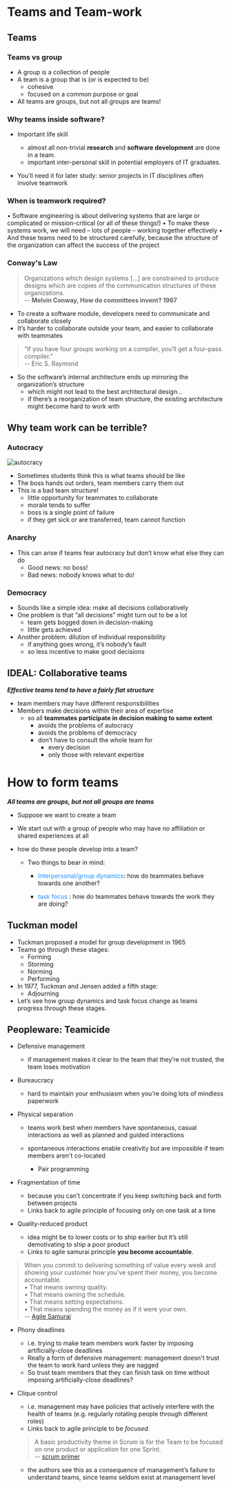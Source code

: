 # Teams and Team-work

## Teams 

### Teams vs group
* A group is a collection of people
* A team is a group that is (or is expected to be)
  * cohesive
  * focused on a common purpose or goal
* All teams are groups, but not all groups are teams!

### Why teams inside software?
* Important life skill
    * almost all non-trivial **research** and **software development** are done in a team.
    * important inter-personal skill in potential employers of IT graduates. 
    
* You’ll need it for later study: senior projects in IT disciplines often
involve teamwork

### When is teamwork required?
• Software engineering is about delivering systems that are large or
complicated or mission-critical (or all of these things!)
• To make these systems work, we will need
– lots of people
– working together effectively
• And these teams need to be structured carefully, because the
structure of the organization can affect the success of the project


### Conway's Law
> Organizations which design systems [...] are constrained to produce designs which are copies of the communication structures of these organizations. <br/>
> -- **Melvin Conway, How do committees invent? 1967**

* To create a software module, developers need to communicate and collaborate
closely
* It’s harder to collaborate outside your team, and easier to collaborate with
teammates

> “If you have four groups working on a compiler, you’ll get a four-pass compiler.” <br/>
> -- Eric S. Raymond

* So the software’s internal architecture ends up mirroring the organization’s
structure
  * which might not lead to the best architectural design…
  * if there’s a reorganization of team structure, the existing architecture might become hard to
  work with

## Why team work can be terrible?

### Autocracy

![autocracy](autocracy.png)

* Sometimes students think this is
what teams should be like
* The boss hands out orders, team
members carry them out
* This is a bad team structure!
  * little opportunity for teammates to collaborate
  * morale tends to suffer
  * boss is a single point of failure 
  * if they get sick or are transferred, team cannot function

### Anarchy
* This can arise if teams fear
autocracy but don’t know what
else they can do
  * Good news: no boss!
  * Bad news: nobody knows what to do!
  
### Democracy
* Sounds like a simple idea: make all decisions collaboratively
* One problem is that “all decisions” might
turn out to be a lot
  * team gets bogged down in decision-making
  * little gets achieved
* Another problem: dilution of individual responsibility
  * if anything goes wrong, it’s nobody’s fault
  * so less incentive to make good decisions
  
## IDEAL: Collaborative teams
***Effective teams tend to have a fairly flat structure***
  * team members may have different responsibilities
* Members make decisions within their area of expertise
  * so all **teammates participate in decision making to some extent**
    * avoids the problems of autocracy
    * avoids the problems of democracy
    * don’t have to consult the whole team for
      * every decision
      * only those with relevant expertise

# How to form teams
***All teams are groups, but not all groups are teams***
* Suppose we want to create a team

* We start out with a group of people who may have no affiliation or shared
experiences at all

* how do these people develop into a team?

  * Two things to bear in mind:

    * <span style="color: #1e90ff">Interpersonal/group dynamics</span>: how do teammates behave towards one
    another?

    * <span style="color: #1e90ff"> task focus </span>: how do teammates behave towards the work they are doing?

## Tuckman model
* Tuckman proposed a model for group development in 1965
* Teams go through these stages:
  * Forming
  * Storming
  * Norming
  * Performing
* In 1977, Tuckman and Jensen added a fifth stage:
  * Adjourning
* Let’s see how group dynamics and task focus change as teams progress through these stages.

## Peopleware: Teamicide
* Defensive management
    * if management makes it clear to the team that they’re not trusted, the team loses motivation

* Bureaucracy
    * hard to maintain your enthusiasm when you’re doing lots of mindless paperwork

* Physical separation
    * teams work best when members have spontaneous, casual interactions as well as planned and guided interactions

    * spontaneous interactions enable creativity but are impossible if team members aren't co-located
        * Pair programming

* Fragmentation of time
    * because you can’t concentrate if you keep switching back and forth between projects
    * Links back to agile principle of focusing only on one task at a time

* Quality-reduced product
    * idea might be to lower costs or to ship earlier but it’s still demotivating to ship a poor product
    * Links to agile samurai principle **you become accountable**.

> When you commit to delivering something of value every week and showing your customer how you’ve spent their money, you become accountable.  <br />
> • That means owning quality.<br />
> • That means owning the schedule.<br />
> • That means setting expectations.<br />
> • That means spending the money as if it were your own.<br />
> -- [Agile Samurai][agilesamurai]

* Phony deadlines
  * i.e. trying to make team members work faster by imposing artificially-close deadlines
  * Really a form of defensive management: management doesn't trust the team to work hard unless they are nagged
  * So trust team members that they can finish task on time without imposing artificially-close deadlines?

* Clique control
  * i.e. management may have policies that actively interfere with the health of teams (e.g. regularly rotating people through different roles)
  * Links back to agile principle to be *focused*.
  > A basic productivity theme in Scrum is for the Team to be focused on one product or application for one Sprint. <br />
  > -- [scrum primer][scrumprimer]
  * the authors see this as a consequence of management’s failure to understand teams, since teams seldom exist at management level

[scrumprimer]: https://scrumprimer.org/
[agilesamurai]: https://www.mattblatt.com.au/mb/buy/the-agile-samurai-how-agile-masters-deliver-great-software-jonathan-rasmusson-9781934356586/?utm_source=bing&utm_medium=cpc&utm_campaign=Dynamic+Search&utm_term=mattblatt+com&utm_content=Dynamic+Search
